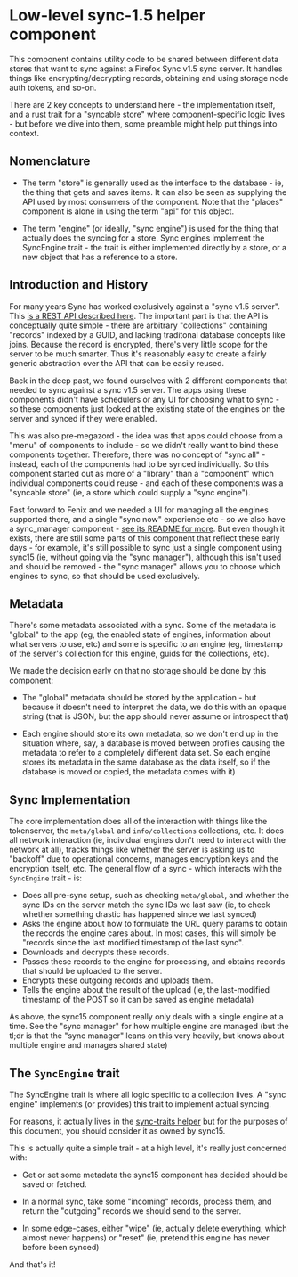 # Low-level sync-1.5 helper component

This component contains utility code to be shared between different
data stores that want to sync against a Firefox Sync v1.5 sync server.
It handles things like encrypting/decrypting records, obtaining and
using storage node auth tokens, and so-on.

There are 2 key concepts to understand here - the implementation itself, and
a rust trait for a "syncable store" where component-specific logic lives - but
before we dive into them, some preamble might help put things into context.

## Nomenclature

* The term "store" is generally used as the interface to the database - ie, the
  thing that gets and saves items. It can also be seen as supplying the API
  used by most consumers of the component. Note that the "places" component
  is alone in using the term "api" for this object.

* The term "engine" (or ideally, "sync engine") is used for the thing that
  actually does the syncing for a store. Sync engines implement the SyncEngine
  trait - the trait is either implemented directly by a store, or a new object
  that has a reference to a store.

## Introduction and History

For many years Sync has worked exclusively against a "sync v1.5 server". This
[is a REST API described here](https://mozilla-services.readthedocs.io/en/latest/storage/apis-1.5.html).
The important part is that the API is conceptually quite simple - there are
arbitrary "collections" containing "records" indexed by a GUID, and lacking
traditonal database concepts like joins. Because the record is encrypted,
there's very little scope for the server to be much smarter. Thus it's
reasonably easy to create a fairly generic abstraction over the API that can be
easily reused.

Back in the deep past, we found ourselves with 2 different components that
needed to sync against a sync v1.5 server. The apps using these components
didn't have schedulers or any UI for choosing what to sync - so these
components just looked at the existing state of the engines on the server and
synced if they were enabled.

This was also pre-megazord - the idea was that apps could choose from a "menu"
of components to include - so we didn't really want to bind these components
together. Therefore, there was no concept of "sync all" - instead, each of the
components had to be synced individually. So this component started out as more
of a "library" than a "component" which individual components could reuse - and
each of these components was a "syncable store" (ie, a store which could supply
 a "sync engine").

Fast forward to Fenix and we needed a UI for managing all the engines supported
there, and a single "sync now" experience etc - so we also have a sync_manager
component - [see its README for more](../components/sync_manager/README.md).
But even though it exists, there are still some parts of this component that
reflect these early days - for example, it's still possible to sync just a
single component using sync15 (ie, without going via the "sync manager"),
although this isn't used and should be removed - the "sync manager" allows you
to choose which engines to sync, so that should be used exclusively.

## Metadata

There's some metadata associated with a sync. Some of the metadata is "global"
to the app (eg, the enabled state of engines, information about what servers to
use, etc) and some is specific to an engine (eg, timestamp of the
server's collection for this engine, guids for the collections, etc).

We made the decision early on that no storage should be done by this
component:

* The "global" metadata should be stored by the application - but because it
  doesn't need to interpret the data, we do this with an opaque string (that
  is JSON, but the app should never assume or introspect that)

* Each engine should store its own metadata, so we don't end up in the
  situation where, say, a database is moved between profiles causing the
  metadata to refer to a completely different data set. So each engine
  stores its metadata in the same database as the data itself, so if the
  database is moved or copied, the metadata comes with it)

## Sync Implementation

The core implementation does all of the interaction with things like the
tokenserver, the `meta/global` and `info/collections` collections, etc. It
does all network interaction (ie, individual engines don't need to interact with
the network at all), tracks things like whether the server is asking us to
"backoff" due to operational concerns, manages encryption keys and the
encryption itself, etc. The general flow of a sync - which interacts with the
`SyncEngine` trait - is:

* Does all pre-sync setup, such as checking `meta/global`, and whether the
  sync IDs on the server match the sync IDs we last saw (ie, to check whether
  something drastic has happened since we last synced)
* Asks the engine about how to formulate the URL query params to obtain the
  records the engine cares about. In most cases, this will simply be "records
  since the last modified timestamp of the last sync".
* Downloads and decrypts these records.
* Passes these records to the engine for processing, and obtains records that
  should be uploaded to the server.
* Encrypts these outgoing records and uploads them.
* Tells the engine about the result of the upload (ie, the last-modified
  timestamp of the POST so it can be saved as engine metadata)

As above, the sync15 component really only deals with a single engine at a time.
See the "sync manager" for how multiple engine are managed (but the tl;dr is
that the "sync manager" leans on this very heavily, but knows about multiple
engine and manages shared state)

## The `SyncEngine` trait

The SyncEngine trait is where all logic specific to a collection lives. A "sync
engine" implements (or provides) this trait to implement actual syncing.

For <handwave> reasons, it actually lives in the
[sync-traits helper](https://github.com/mozilla/application-services/blob/main/components/support/sync15-traits/src/engine.rs)
but for the purposes of this document, you should consider it as owned by sync15.

This is actually quite a simple trait - at a high level, it's really just
concerned with:

* Get or set some metadata the sync15 component has decided should be saved or
  fetched.

* In a normal sync, take some "incoming" records, process them, and return
  the "outgoing" records we should send to the server.

* In some edge-cases, either "wipe" (ie, actually delete everything, which
  almost never happens) or "reset" (ie, pretend this engine has never before
  been synced)

And that's it!
